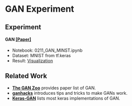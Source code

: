 # GAN Experiment

## Experiment

#### GAN [[Paper]](https://arxiv.org/abs/1406.2661)
- Notebook: 0211_GAN_MINST.ipynb
- Dataset: MNIST from tf.keras
- Result: [Visualization](https://sysu-zjw.github.io/GAN-Experiment/html/0211_GAN_MINST/)





## Related Work
- [**The GAN Zoo**](https://github.com/hindupuravinash/the-gan-zoo) provides paper list of GAN.
- [**ganhacks**](https://github.com/soumith/ganhacks) introduces tips and tricks to make GANs work.
- [**Keras-GAN**](https://github.com/eriklindernoren/Keras-GAN) lists most keras implementations of GAN.

